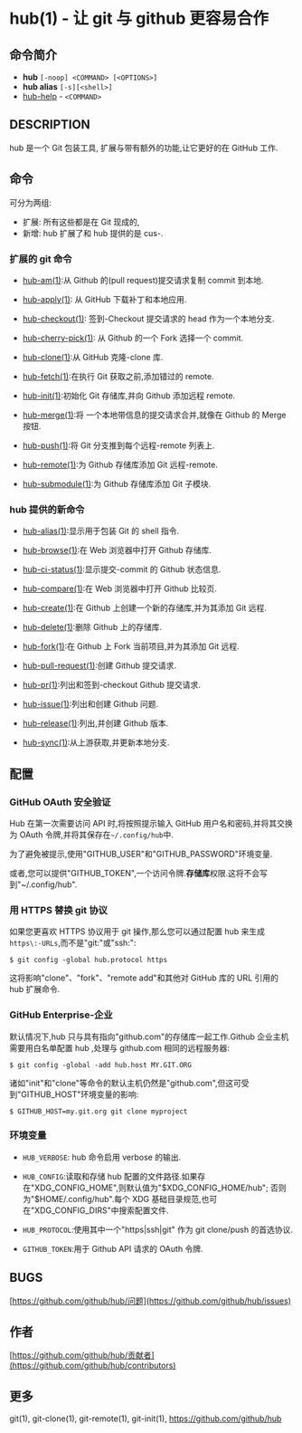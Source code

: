 # hub(1) - 让 git 与 github 更容易合作

## 命令简介

- **hub** `[-noop] <COMMAND> [<OPTIONS>]`
- **hub alias** `[-s][<shell>]`
- [hub-help](hub-help.1.zh.md) - `<COMMAND>`

## DESCRIPTION

hub 是一个 Git 包装工具, 扩展与带有额外的功能,让它更好的在 GitHub 工作.

## 命令

可分为两组: 

- 扩展: 所有这些都是在 Git 现成的, 
- 新增: hub 扩展了和 hub 提供的是 cus-.

### 扩展的 git 命令

- [hub-am(1)](./hub-am.1.zh.md):从 Github 的(pull request)提交请求复制 commit 到本地.

- [hub-apply(1)](./hub-apply.1.zh.md): 从 GitHub 下载补丁和本地应用.

- [hub-checkout(1)](./hub-checkout.1.zh.md): 签到-Checkout 提交请求的 head 作为一个本地分支.

- [hub-cherry-pick(1)](./hub-cherry-pick.1.zh.md): 从 Github 的一个 Fork 选择一个 commit.

- [hub-clone(1)](./hub-clone.1.zh.md):从 GitHub 克隆-clone 库.

- [hub-fetch(1)](./hub-fetch.1.zh.md):在执行 Git 获取之前,添加错过的 remote.

- [hub-init(1)](./hub-init.1.zh.md):初始化 Git 存储库,并向 Github 添加远程 remote.

- [hub-merge(1)](./hub-merge.1.zh.md):将 一个本地带信息的提交请求合并,就像在 Github 的 Merge 按钮.

- [hub-push(1)](./hub-push.1.zh.md):将 Git 分支推到每个远程-remote 列表上.

- [hub-remote(1)](./hub-remote.1.zh.md):为 Github 存储库添加 Git 远程-remote.

- [hub-submodule(1)](./hub-submodule.1.zh.md):为 Github 存储库添加 Git 子模块.

### hub 提供的新命令

- [hub-alias(1)](./hub-alias.1.zh.md):显示用于包装 Git 的 shell 指令.

- [hub-browse(1)](./hub-browse.1.zh.md):在 Web 浏览器中打开 Github 存储库.

- [hub-ci-status(1)](./hub-ci-status.1.zh.md):显示提交-commit 的 Github 状态信息.

- [hub-compare(1)](./hub-compare.1.zh.md):在 Web 浏览器中打开 Github 比较页.

- [hub-create(1)](./hub-create.1.zh.md):在 Github 上创建一个新的存储库,并为其添加 Git 远程.

- [hub-delete(1)](./hub-delete.1.zh.md):删除 Github 上的存储库.

- [hub-fork(1)](./hub-fork.1.zh.md):在 Github 上 Fork 当前项目,并为其添加 Git 远程.

- [hub-pull-request(1)](./hub-pull-request.1.zh.md):创建 Github 提交请求.

- [hub-pr(1)](./hub-pr.1.zh.md):列出和签到-checkout Github 提交请求.

- [hub-issue(1)](./hub-issue.1.zh.md):列出和创建 Github 问题.

- [hub-release(1)](./hub-release.1.zh.md):列出,并创建 Github 版本.

- [hub-sync(1)](./hub-sync.1.zh.md):从上游获取,并更新本地分支.

## 配置

### GitHub OAuth 安全验证

Hub 在第一次需要访问 API 时,将按照提示输入 GitHub 用户名和密码,并将其交换为 OAuth 令牌,并将其保存在`~/.config/hub`中.

为了避免被提示,使用"GITHUB_USER"和"GITHUB_PASSWORD"环境变量.

或者,您可以提供"GITHUB_TOKEN",一个访问令牌.**存储库**权限.这将不会写到"~/.config/hub".

### 用 HTTPS 替换 git 协议

如果您更喜欢 HTTPS 协议用于 git 操作,那么您可以通过配置 hub 来生成`https\:-URLs`,而不是"git:"或"ssh:":

```
$ git config -global hub.protocol https
```

这将影响"clone"、"fork"、"remote add"和其他对 GitHub 库的 URL 引用的 hub 扩展命令.

### GitHub Enterprise-企业

默认情况下,hub 只与具有指向"github.com"的存储库一起工作.Github 企业主机需要用白名单配置 hub ,处理与 github.com 相同的远程服务器:

```
$ git config -global -add hub.host MY.GIT.ORG
```

诸如"init"和"clone"等命令的默认主机仍然是"github.com",但这可受到"GITHUB_HOST"环境变量的影响:

```
$ GITHUB_HOST=my.git.org git clone myproject
```

### 环境变量

- `HUB_VERBOSE`: hub 命令启用 verbose 的输出.

- `HUB_CONFIG`:读取和存储 hub 配置的文件路径.如果存在"XDG_CONFIG_HOME",则默认值为"$XDG_CONFIG_HOME/hub"; 否则为"$HOME/.config/hub".每个 XDG 基础目录规范,也可在"XDG_CONFIG_DIRS"中搜索配置文件.

- `HUB_PROTOCOL`:使用其中一个"https|ssh|git" 作为 git clone/push 的首选协议.

- `GITHUB_TOKEN`:用于 Github API 请求的 OAuth 令牌.

## BUGS

[https://github.com/github/hub/问题](https://github.com/github/hub/issues)

## 作者

[https://github.com/github/hub/贡献者](https://github.com/github/hub/contributors)

## 更多

git(1), git-clone(1), git-remote(1), git-init(1),
https://github.com/github/hub
